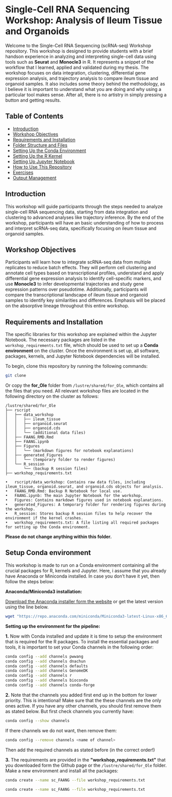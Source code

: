 # Single-Cell RNA Sequencing Workshop: Analysis of Ileum Tissue and Organoids

Welcome to the Single-Cell RNA Sequencing (scRNA-seq) Workshop repository. This workshop is designed to provide students with a brief handson experience in analyzing and interpreting single-cell data using tools such as **Seurat** and **Monocle3** in R. It represents a snippet of the workflow that I learned, applied and validated during my thesis. The workshop focuses on data integration, clustering, differential gene expression analysis, and trajectory analysis to compare ileum tissue and organoid samples. It also includes some theory behind the methodology, as I believe it is important to understand what you are doing and why using a particular tool makes sense. After all, there is no artistry in simply pressing a button and getting results.

## Table of Contents
- [Introduction](#introduction)
- [Workshop Objectives](#workshop-objectives)
- [Requirements and Installation](#Requirements-and-Installation)
- [Folder Structure and Files](#folder-structure-and-files)
- [Setting Up the Conda Environment](#setting-up-the-conda-environment)
- [Setting Up the R Kernel](#setting-up-the-r-kernel)
- [Setting Up Jupyter Notebook](#setting-up-jupyter-notebook)
- [How to Use This Repository](#how-to-use-this-repository)
- [Exercises](#exercises)
- [Output Management](#output-management)

## Introduction

This workshop will guide participants through the steps needed to analyze single-cell RNA sequencing data, starting from data integration and clustering to advanced analyses like trajectory inference. By the end of the workshop, participants will have an basic understanding of how to process and interpret scRNA-seq data, specifically focusing on ileum tissue and organoid samples.

## Workshop Objectives
Participants will learn how to integrate scRNA-seq data from multiple replicates to reduce batch effects. They will perform cell clustering and annotate cell types based on transcriptional profiles, understand and apply differential gene expression analysis to identify cell-specific markers, and use **Monocle3** to infer developmental trajectories and study gene expression patterns over pseudotime. Additionally, participants will compare the transcriptional landscape of ileum tissue and organoid samples to identify key similarities and differences. Emphasis will be placed on the absorptive lineage throughout this entire workshop.

## Requirements and Installation
The specific libraries for this workshop are explained within the Jupyter Notebook. The necessary packages are listed in the `workshop_requirements.txt` file, which should be used to set up a **Conda environment** on the cluster. Once the environment is set up, all software, packages, kernels, and Jupyter Notebook dependencies will be installed.

To begin, clone this repository by running the following commands:
```sh
git clone 
```
Or copy the **for_Ole** folder from `/lustre/shared/for_Ole`, which contains all the files that you need. All relevant workshop files are located in the following directory on the cluster as follows:
```text
/lustre/shared/for_Ole
├── rscript
│   ├── data_workshop
│   │   ├── ileum_tissue
│   │   ├── organoid.seurat
│   │   ├── organoid.cds
│   │   └── (additional data files)
│   ├── FAANG_RMD.Rmd
│   ├── FAANG.ipynb
│   ├── Figures
│   │   └── (markdown figures for notebook explanations)
│   ├── generated_Figures
│   │   └── (temporary folder to render figures)
│   └── R_session
│       └── (backup R session files)
├── workshop_requirements.txt
```
	
	•	rscript/data_workshop: Contains raw data files, including ileum_tissue, organoid.seurat, and organoid.cds objects for analysis.
	•	FAANG_RMD.Rmd: Backup R Notebook for local use.
	•	FAANG.ipynb: The main Jupyter Notebook for the workshop.
	•	Figures: Contains markdown figures used in notebook explanations.
	•	generated_Figures: A temporary folder for rendering figures during the workshop.
	•	R_session: Stores backup R session files to help recover the environment if the kernel crashes.
	•	workshop_requirements.txt: A file listing all required packages for setting up the Conda environment.

**Please do not change anything within this folder.**

## Setup Conda environment

This workshop is made to run on a Conda environment containing all the crucial packages for R, kernels and Jupyter. Here, i assume that you already have Anaconda or Miniconda installed. In case you don’t have it yet, then follow the steps below:

**Anaconda/Miniconda3 installation:**

[Download the Anaconda installer form the website](https://repo.anaconda.com/archive/Anaconda3-2024.02-1-Linux-x86_64.sh) or get the latest version using the line below.
```sh
wget "https://repo.anaconda.com/miniconda/Miniconda3-latest-Linux-x86_64.sh"
```

**Setting up the environment for the pipeline:**

**1.** Now with Conda installed and update it is time to setup the environment that is required for the R packages.
To install the essential packages and tools, it is important to set your Conda channels in the following order:
```sh
conda config --add channels pwwang
conda config --add channels dnachun
conda config --add channels defaults
conda config --add channels GenomeDK
conda config --add channels r
conda config --add channels bioconda
conda config --add channels conda-forge
```

**2.** Note that the channels you added first end up in the bottom for lower priority. This is intentional!
Make sure that the these channels are the only ones active. If you have any other channels, you should first remove them as stated below. But first check channels you currently have:
```sh
conda config --show channels
```
If there channels we do not want, then remove them:
```sh
conda config --remove channels <name of channel>
```
Then add the required channels as stated before (in the correct order!)

**3.** The requirements are provided in the **"workshop_requirements.txt"** that you downloaded form the Github page or the `/lustre/shared/for_Ole` folder. Make a new environment and install all the packages:
```sh
conda create --name sc_FAANG --file workshop_requirements.txt
```
```sh
conda create --name sc_FAANG --file workshop_requirements.txt
```

